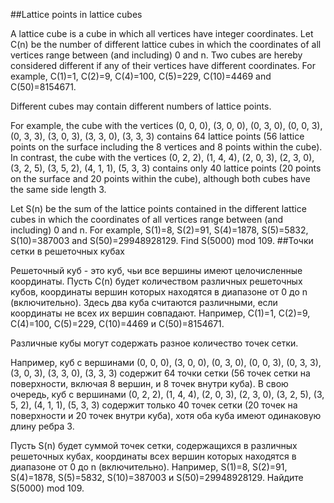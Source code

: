 ##Lattice points in lattice cubes

A lattice cube is a cube in which all vertices have integer coordinates. Let C(n) be the number of different lattice cubes in which the coordinates of all vertices range between (and including) 0 and n. Two cubes are hereby considered different if any of their vertices have different coordinates.
For example, C(1)=1, C(2)=9, C(4)=100, C(5)=229, C(10)=4469 and C(50)=8154671.

Different cubes may contain different numbers of lattice points.

For example, the cube with the vertices
(0, 0, 0), (3, 0, 0), (0, 3, 0), (0, 0, 3), (0, 3, 3), (3, 0, 3), (3, 3, 0), (3, 3, 3) contains 64 lattice points (56 lattice points on the surface including the 8 vertices and 8 points within the cube). 
In contrast, the cube with the vertices
(0, 2, 2), (1, 4, 4), (2, 0, 3), (2, 3, 0), (3, 2, 5), (3, 5, 2), (4, 1, 1), (5, 3, 3) contains only 40 lattice points (20 points on the surface and 20 points within the cube), although both cubes have the same side length 3.


Let S(n) be the sum of the lattice points contained in the different lattice cubes in which the coordinates of all vertices range between (and including) 0 and n.
For example, S(1)=8, S(2)=91, S(4)=1878, S(5)=5832, S(10)=387003 and S(50)=29948928129.
Find S(5000) mod 109.
##Точки сетки в решеточных кубах

Решеточный куб - это куб, чьи все вершины имеют целочисленные координаты. Пусть C(n) будет количеством различных решеточных кубов, координаты вершин которых находятся в диапазоне от 0 до n (включительно). Здесь два куба считаются различными, если координаты не всех их вершин совпадают.
Например, C(1)=1, C(2)=9, C(4)=100, C(5)=229, C(10)=4469 и C(50)=8154671.

Различные кубы могут содержать разное количество точек сетки.

Например, куб с вершинами
(0, 0, 0), (3, 0, 0), (0, 3, 0), (0, 0, 3), (0, 3, 3), (3, 0, 3), (3, 3, 0), (3, 3, 3) содержит 64 точки сетки (56 точек сетки на поверхности, включая 8 вершин, и 8 точек внутри куба). 
В свою очередь, куб с вершинами 
(0, 2, 2), (1, 4, 4), (2, 0, 3), (2, 3, 0), (3, 2, 5), (3, 5, 2), (4, 1, 1), (5, 3, 3) содержит только 40 точек сетки (20 точек на поверхности и 20 точек внутри куба), хотя оба куба имеют одинаковую длину ребра 3.


Пусть S(n) будет суммой точек сетки, содержащихся в различных решеточных кубах, координаты всех вершин которых находятся в диапазоне от 0 до n (включительно).
Например, S(1)=8, S(2)=91, S(4)=1878, S(5)=5832, S(10)=387003 и S(50)=29948928129.
Найдите S(5000) mod 109.
